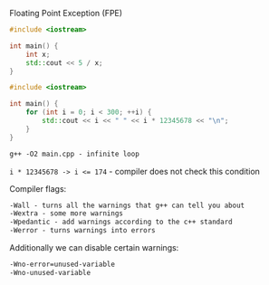 Floating Point Exception (FPE)

```cpp
#include <iostream>

int main() {
    int x;
    std::cout << 5 / x;
}
```

```cpp
#include <iostream>

int main() {
    for (int i = 0; i < 300; ++i) {
        std::cout << i << " " << i * 12345678 << "\n";
    }
}
```

```md
g++ -O2 main.cpp - infinite loop
```

`i * 12345678 -> i <= 174` - compiler does not check this condition 

Compiler flags:

```md
-Wall - turns all the warnings that g++ can tell you about
-Wextra - some more warnings
-Wpedantic - add warnings according to the c++ standard
-Werror - turns warnings into errors
```

Additionally we can disable certain warnings:

```md
-Wno-error=unused-variable
-Wno-unused-variable
```
